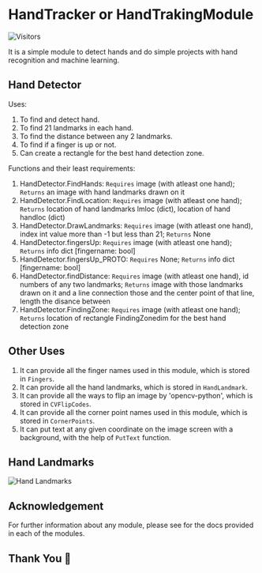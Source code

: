 HandTracker or HandTrakingModule
================================
![Visitors](https://visitor-badge.laobi.icu/badge?page_id=srijan-76448.Hand-Traking-Module)

It is a simple module to detect hands and do simple projects with hand recognition and machine learning.

Hand Detector
-------------
Uses:
  1. To find and detect hand.
  2. To find 21 landmarks in each hand.
  3. To find the distance between any 2 landmarks.
  4. To find if a finger is up or not.
  5. Can create a rectangle for the best hand detection zone.

Functions and their least requirements:
  1. HandDetector.FindHands:
      `Requires` image (with atleast one hand);
      `Returns` an image with hand landmarks drawn on it
  2. HandDetector.FindLocation:
      `Requires` image (with atleast one hand);
      `Returns` location of hand landmarks lmloc (dict), location of hand handloc (dict)
  3. HandDetector.DrawLandmarks:
      `Requires` image (with atleast one hand), index int value more than -1 but less than 21;
      `Returns` None
  4. HandDetector.fingersUp:
      `Requires` image (with atleast one hand);
      `Returns` info dict [fingername: bool]
  5. HandDetector.fingersUp_PROTO:
      `Requires` None;
      `Returns` info dict [fingername: bool]
  6. HandDetector.findDistance:
      `Requires` image (with atleast one hand), id numbers of any two landmarks;
      `Returns` image with those landmarks drawn on it and a line connection those and the center point of that line, length the disance between 
  7. HandDetector.FindingZone:
      `Requires` image (with atleast one hand);
      `Returns` location of rectangle FindingZonedim for the best hand detection zone

Other Uses
----------
  1. It can provide all the finger names used in this module, which is stored in `Fingers`.
  2. It can provide all the hand landmarks, which is stored in `HandLandmark`.
  3. It can provide all the ways to flip an image by 'opencv-python', which is stored in `CVFlipCodes`.
  4. It can provide all the corner point names used in this module, which is stored in `CornerPoints`.
  5. It can put text at any given coordinate on the image screen with a background, with the help of `PutText` function.

Hand Landmarks
--------------
![Hand Landmarks](https://user-images.githubusercontent.com/78896721/151704786-dce200a9-30f0-4b12-ae59-a061e60a833a.jpg)

Acknowledgement
---------------
For further information about any module, please see for the docs provided in each of the modules.

Thank You 🙂
------------
